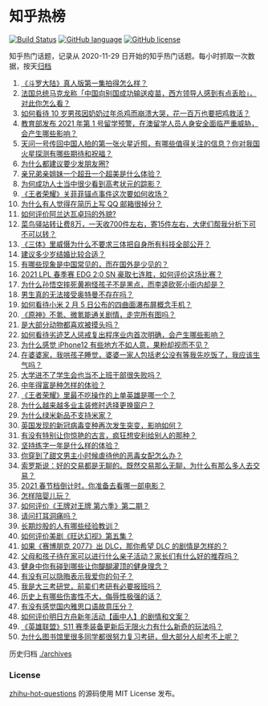 # 知乎热榜
[![Build Status](https://github.com/ToWeLong/zhihu-hot-questions/workflows/CI/badge.svg)](https://github.com/ToWeLong/zhihu-hot-questions/actions)
[![GitHub language](https://img.shields.io/badge/language-golang-orange.svg)](https://golang.org/)
[![GitHub license](https://img.shields.io/github/license/ToWeLong/zhihu-hot-questions)](https://github.com/ToWeLong/zhihu-hot-questions/blob/main/LICENSE)

知乎热门话题，记录从 2020-11-29 日开始的知乎热门话题。每小时抓取一次数据，按天[归档](./archives)

<!-- BEGIN -->

1. [《斗罗大陆》真人版第一集拍得怎么样？](https://www.zhihu.com/question/442984903)
1. [法国总统马克龙称「中国向别国成功输送疫苗，西方领导人感到有点丢脸」，对此你怎么看？](https://www.zhihu.com/question/442963353)
1. [如何看待 10 岁男孩因奶奶过年杀鸡而崩溃大哭，花一百万也要把鸡救活？](https://www.zhihu.com/question/442811742)
1. [教育部发布 2021 年第 1 号留学预警，在澳留学人员人身安全面临严重威胁，会产生哪些影响？](https://www.zhihu.com/question/443000239)
1. [天问一号传回中国人拍的第一张火星近照，有哪些值得关注的信息？你对我国火星探测有哪些期待和祝福？](https://www.zhihu.com/question/443050370)
1. [为什么都建议要少发朋友圈?](https://www.zhihu.com/question/442335363)
1. [亲兄弟亲姐妹一个超丑一个超美是什么体验？](https://www.zhihu.com/question/292663930)
1. [为何成功人士当中很少看到高考状元的踪影？](https://www.zhihu.com/question/20281580)
1. [《王者荣耀》关菲菲锚点事件这次要如何收场？](https://www.zhihu.com/question/442924277)
1. [为什么有人觉得在简历上写 QQ 邮箱很掉分？](https://www.zhihu.com/question/384502791)
1. [如何评价阿兰达瓦卓玛的外貌?](https://www.zhihu.com/question/270574192)
1. [菜鸟驿站转让费8万，一天收700件左右，寄15件左右，大佬们帮我分析下可不可以转？](https://www.zhihu.com/question/435352953)
1. [《三体》里威慑为什么不要求三体把自身所有科技全部公开？](https://www.zhihu.com/question/439567453)
1. [建议多少岁结婚比较合适？](https://www.zhihu.com/question/441499184)
1. [有哪些现象是中国常见的，而在国外是少见的？](https://www.zhihu.com/question/442966181)
1. [2021 LPL 春季赛 EDG 2:0 SN 豪取七连胜，如何评价这场比赛？](https://www.zhihu.com/question/443036106)
1. [为什么孙悟空摔死黄袍怪孩子不是黑点，而李逵砍死小衙内却是？](https://www.zhihu.com/question/383931570)
1. [男生真的无法接受奥特曼不存在吗？](https://www.zhihu.com/question/432924313)
1. [如何看待小米 2 月 5 日公布的四曲面瀑布屏概念手机？](https://www.zhihu.com/question/442986869)
1. [《原神》不氪、微氪能通关剧情，走完所有图吗？](https://www.zhihu.com/question/440405181)
1. [是大部分动物都喜欢被摸头吗？](https://www.zhihu.com/question/442523187)
1. [如何看待劣迹艺人惩戒复出程序业内首次明确，会产生哪些影响？](https://www.zhihu.com/question/443005137)
1. [为什么感觉 iPhone12 有些地方不如人意，果粉却视而不见？](https://www.zhihu.com/question/437810551)
1. [在婆婆家，我哄孩子睡觉，婆婆一家人包括老公没有等我先吃饭了，我应该生气吗？](https://www.zhihu.com/question/424718566)
1. [大学进不了学生会也当不上班干部很失败吗？](https://www.zhihu.com/question/299960912)
1. [中年得富是种怎样的体验？](https://www.zhihu.com/question/301231328)
1. [《王者荣耀》里最不吃操作的上单英雄是哪一个？](https://www.zhihu.com/question/441062689)
1. [为什么越来越多业主装修时选择更换窗户？](https://www.zhihu.com/question/419444669)
1. [为什么绿米新品不支持米家？](https://www.zhihu.com/question/439382859)
1. [英国发现的新冠病毒变种再次发生突变，影响如何？](https://www.zhihu.com/question/442576779)
1. [有没有特别让你惊艳的古言，疯狂想安利给别人的那种？](https://www.zhihu.com/question/334390853)
1. [坚持练字一年是什么样的体验？](https://www.zhihu.com/question/30280775)
1. [你穿到了甜文男主小时候虐待他的恶毒女配怎么办？](https://www.zhihu.com/question/416205669)
1. [索罗斯说：好的交易都是无聊的。既然交易那么无聊，为什么有那么多人去交易？](https://www.zhihu.com/question/442841298)
1. [2021 春节档倒计时，你准备去看哪一部电影？](https://www.zhihu.com/question/441478509)
1. [怎样陪婴儿玩？](https://www.zhihu.com/question/356241217)
1. [如何评价《王牌对王牌 第六季》第二期？](https://www.zhihu.com/question/443038662)
1. [请问打耳洞痛吗？](https://www.zhihu.com/question/439613303)
1. [长期炒股的人有哪些经验教训？](https://www.zhihu.com/question/30083453)
1. [如何评价美剧《旺达幻视》第五集？](https://www.zhihu.com/question/442026619)
1. [如果《赛博朋克 2077》出 DLC，那你希望 DLC 的剧情是怎样的？](https://www.zhihu.com/question/437988618)
1. [父母和孩子待在家可以进行什么亲子活动？家长们有什么好的推荐吗？](https://www.zhihu.com/question/438749355)
1. [健身中你有碰到哪些让你醍醐灌顶的健身理念？](https://www.zhihu.com/question/436057757)
1. [有没有可以隐晦表示我爱你的句子？](https://www.zhihu.com/question/406378364)
1. [我是大三考研党，前辈们考研有必要报班吗？](https://www.zhihu.com/question/342882967)
1. [历史上有哪些伤害性不大，侮辱性极强的话？](https://www.zhihu.com/question/442812149)
1. [有没有感觉国内雅思口语故意压分？](https://www.zhihu.com/question/54893717)
1. [如何评价明日方舟新年活动【画中人】的剧情和文案？](https://www.zhihu.com/question/443046055)
1. [《英雄联盟》S11 赛季装备更新后无限火力有什么新奇的玩法吗？](https://www.zhihu.com/question/441347140)
1. [为什么图书馆里很多同学都很努力复习考研，但大部分人却考不上呢？](https://www.zhihu.com/question/430364218)

<!-- END -->

历史归档 [./archives](./archives)


### License
[zhihu-hot-questions](https://github.com/towelong/zhihu-hot-questions) 的源码使用 MIT License 发布。